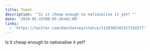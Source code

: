 ```yaml
---
title: Tweet
description: '"Is it cheap enough to nationalise it yet? "'
date: '2019-05-15T08:05:26+01:00'
links:
  - 'https://twitter.com/dancharvey/status/1128385381517234177'
---
```

Is it cheap enough to nationalise it yet? 
